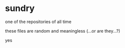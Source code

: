 # sundry
one of the repositories of all time

these files are random and meaningless (...or are they...?)

yes
